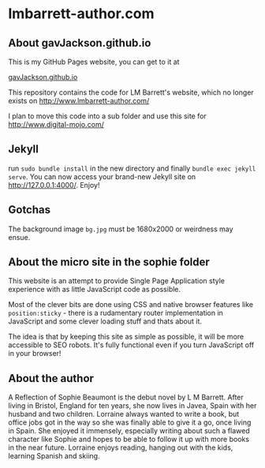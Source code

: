 lmbarrett-author.com
====

About gavJackson.github.io
---

This is my GitHub Pages website, you can get to it at

[gavJackson.github.io](http://gavJackson.github.io)

This repository contains the code for LM Barrett's website, which no longer exists on http://www.lmbarrett-author.com/

I plan to move this code into a sub folder and use this site for http://www.digital-mojo.com/


Jekyll
-----

run `sudo bundle install` in the new directory and finally `bundle exec jekyll serve`. You can now access your brand-new Jekyll site on http://127.0.0.1:4000/. Enjoy!

Gotchas
----
The background image `bg.jpg` must be 1680x2000 or weirdness may ensue.


About the micro site in the sophie folder
----

This website is an attempt to provide Single Page Application style experience with as little JavaScript code as possible.

Most of the clever bits are done using CSS and native browser features like `position:sticky` - there is a rudamentary router implementation in JavaScript and some clever loading stuff and thats about it.

The idea is that by keeping this site as simple as possible, it will be more accessible to SEO robots.  It's fully functional even if you turn JavaScript off in your browser!

About the author
----

A Reflection of Sophie Beaumont is the debut novel by L M Barrett. After living in Bristol, England for ten years, she now lives in Javea, Spain with her husband and two children. Lorraine always wanted to write a book, but office jobs got in the way so she was finally able to give it a go, once living in Spain. She enjoyed it immensely, especially writing about such a flawed character like Sophie and hopes to be able to follow it up with more books in the near future. Lorraine enjoys reading, hanging out with the kids, learning Spanish and skiing.
